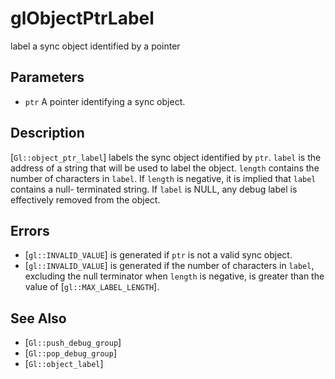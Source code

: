 # glObjectPtrLabel
label a sync object identified by a pointer

## Parameters
- `ptr`
  A pointer identifying a sync object.

## Description
[`Gl::object_ptr_label`] labels the sync object identified by `ptr`.
`label` is the address of a string that will be used to label the
  object. `length` contains the number of characters in `label`. If
  `length` is negative, it is implied that `label` contains a null-
  terminated string. If `label` is NULL, any debug label is effectively
  removed from the object.

## Errors
- [`gl::INVALID_VALUE`] is generated if `ptr` is not a valid sync
  object.
- [`gl::INVALID_VALUE`] is generated if the number of characters in
  `label`, excluding the null terminator when `length` is negative, is
  greater than the value of [`gl::MAX_LABEL_LENGTH`].

## See Also
- [`Gl::push_debug_group`]
- [`Gl::pop_debug_group`]
- [`Gl::object_label`]

